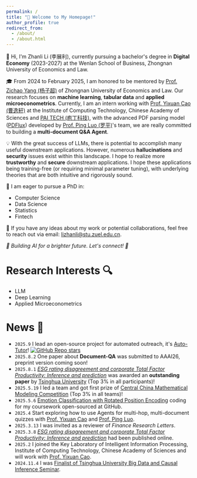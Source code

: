 ```yaml
---
permalink: /
title: "🤗 Welcome to My Homepage!"
author_profile: true
redirect_from: 
  - /about/
  - /about.html
---
```



👋 Hi, I'm Zhanli Li (李展利), currently pursuing a bachelor's degree in **Digital Economy**  (2023-2027) at the Wenlan School of Business, Zhongnan University of Economics and Law. 

🎓 From 2024 to February 2025, I am honored to be mentored by [Prof. Zichao Yang (杨子超)](https://www.yzc.me) of Zhongnan University of Economics and Law. Our research focuses on  **machine learning**, **tabular data** and **applied microeconometrics**. Currently, I am an intern working with [Prof. Yixuan Cao (曹逸轩)](https://yixuancao.github.io/) at the Institute of Computing Technology, Chinese Academy of Sciences and [PAI TECH (庖丁科技)](https://www.paodingai.com/), with the advanced PDF parsing model ([PDFlux](https://pdflux.com/en/)) developed by [Prof. Ping Luo (罗平)](https://ping-luo.github.io/)'s team, we are really committed to building a **multi-document Q&A Agent**.

💡 With the great success of LLMs, there is potential to accomplish many useful downstream applications. However, numerous **hallucinations** and **security** issues exist within this landscape. I hope to realize more **trustworthy** and **secure** downstream applications. I hope these applications being training-free (or requiring minimal parameter tuning), with underlying theories that are both intuitive and rigorously sound.

🎯 I am eager to pursue a PhD in: 
-  Computer Science
-  Data Science
-  Statistics  
-  Fintech

💬 If you have any ideas about my work or potential collaborations, feel free to reach out via email: lizhanli@stu.zuel.edu.cn.

*🌱 Building AI for a brighter future. Let's connect! 🤝*

# Research Interests 🔍
- LLM
- Deep Learning
- Applied Microeconometrics

# News 📧
- `2025.9` I lead an open-source project for automated outreach, it's [Auto-Tutor](https://github.com/Zhanli-Li/Auto-Tutor)! [![GitHub Repo stars](https://img.shields.io/github/stars/Zhanli-Li/Auto-Tutor?style=social)](https://github.com/Zhanli-Li/Auto-Tutor)
- `2025.8.2` One paper about **Document-QA** was submitted to AAAI26, preprint version coming soon!
- `2025.8.1` *[ESG rating disagreement and corporate Total Factor Productivity: Inference and prediction](https://www.sciencedirect.com/science/article/abs/pii/S1544612325003903)* was awarded an **outstanding paper** by [Tsinghua University](https://mp.weixin.qq.com/s/5oEEnyVM_0PdWTg-7X8RJA) (Top 3% in all participants)!
- `2025.5.19` I led a team and got first prize of [Central China Mathematical Modeling Competition](http://www.hzbmmc.com/views/award/award-item.html?navigate=inform&id=1923308824495611905) (Top 3% in all teams)!
- `2025.5.6` [Emotion Classification with Rotated Position Encoding](https://github.com/Zhanli-Li/ROPE-BERT) coding for my coursework open-sourced at GitHub.
- `2025.4` Start exploring how to use Agents for multi-hop, multi-document quizzes with [Prof. Yixuan Cao](https://yixuancao.github.io/) and [Prof. Ping Luo](https://ping-luo.github.io/).
- `2025.3.13` I was invited as a reviewer of *Finance Research Letters*.
- `2025.3.8` *[ESG rating disagreement and corporate Total Factor Productivity: Inference and prediction](https://www.sciencedirect.com/science/article/abs/pii/S1544612325003903)* had been published online.
- `2025.2` I joined the Key Laboratory of Intelligent Information Processing, Institute of Computing Technology, Chinese Academy of Sciences and will work with [Prof. Yixuan Cao](https://yixuancao.github.io/).
- `2024.11.4` I was [Finalist of Tsinghua University Big Data and Causal Inference Seminar](https://lcg.tsinghua.edu.cn/info/1022/1852.htm).
